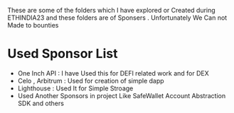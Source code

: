These are some of the folders which I have explored or Created during ETHINDIA23 and these folders are of Sponsers . Unfortunately We Can not Made to bounties 

# Used Sponsor List 
- One Inch API : I have Used this for DEFI related work and for DEX
- Celo , Arbitrum : Used for creation of simple dapp
- Lighthouse : Used It for Simple Stroage
- Used Another Sponsors in project Like SafeWallet Account Abstraction SDK and others
